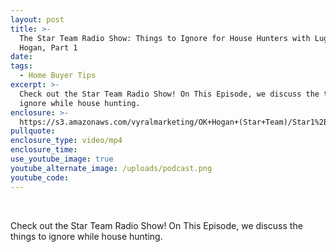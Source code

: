 ```yaml
---
layout: post
title: >-
  The Star Team Radio Show: Things to Ignore for House Hunters with Lugean
  Hogan, Part 1
date:
tags:
  - Home Buyer Tips
excerpt: >-
  Check out the Star Team Radio Show! On This Episode, we discuss the things to
  ignore while house hunting.
enclosure: >-
  https://s3.amazonaws.com/vyralmarketing/OK+Hogan+(Star+Team)/Star1%2BStar+Team+Pre+recorded+show%2BSeg+1%2Bs.mp3
pullquote:
enclosure_type: video/mp4
enclosure_time:
use_youtube_image: true
youtube_alternate_image: /uploads/podcast.png
youtube_code:
---
```


&nbsp;

Check out the Star Team Radio Show! On This Episode, we discuss the things to ignore while house hunting.